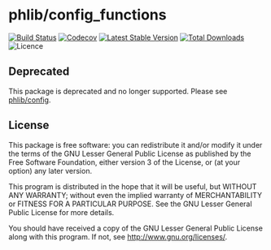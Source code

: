 # phlib/config_functions

[![Build Status](https://img.shields.io/travis/phlib/config_functions/master.svg)](https://travis-ci.org/phlib/config_functions)
[![Codecov](https://img.shields.io/codecov/c/github/phlib/config_functions.svg)](https://codecov.io/gh/phlib/config_functions)
[![Latest Stable Version](https://img.shields.io/packagist/v/phlib/config_functions.svg)](https://packagist.org/packages/phlib/config_functions)
[![Total Downloads](https://img.shields.io/packagist/dt/phlib/config_functions.svg)](https://packagist.org/packages/phlib/config_functions)
![Licence](https://img.shields.io/github/license/phlib/config_functions.svg)

## Deprecated

This package is deprecated and no longer supported.
Please see [phlib/config](https://github.com/phlib/config).

## License

This package is free software: you can redistribute it and/or modify
it under the terms of the GNU Lesser General Public License as published by
the Free Software Foundation, either version 3 of the License, or
(at your option) any later version.

This program is distributed in the hope that it will be useful,
but WITHOUT ANY WARRANTY; without even the implied warranty of
MERCHANTABILITY or FITNESS FOR A PARTICULAR PURPOSE.  See the
GNU Lesser General Public License for more details.

You should have received a copy of the GNU Lesser General Public License
along with this program.  If not, see <http://www.gnu.org/licenses/>.
